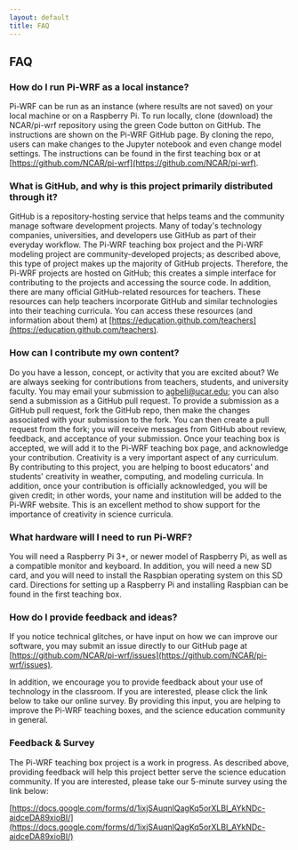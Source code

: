 ```yaml
---
layout: default
title: FAQ
---
```


## FAQ

### How do I run Pi-WRF as a local instance?

Pi-WRF can be run as an instance (where results are not saved) on your 
local machine or on a Raspberry Pi. To run locally, clone (download) the 
NCAR/pi-wrf repository using the green Code button on GitHub. The 
instructions are shown on the Pi-WRF GitHub 
page. By cloning the repo, users can make changes to the Jupyter notebook 
and even change model settings.
The instructions can be found in the first teaching box or at [https://github.com/NCAR/pi-wrf](https://github.com/NCAR/pi-wrf).


### What is GitHub, and why is this project primarily distributed through it?

GitHub is a repository-hosting service that helps teams and the community 
manage software development projects. Many of today's technology 
companies, universities, and developers use GitHub as part of their 
everyday workflow. The Pi-WRF teaching box project and the Pi-WRF modeling 
project are community-developed projects; as described above, this type of 
project makes up the majority of GitHub projects. Therefore, the Pi-WRF 
projects are hosted on GitHub; this creates a simple interface for 
contributing to the projects and accessing the source code. In addition, 
there are many official GitHub-related resources for teachers. These 
resources can help teachers incorporate GitHub and similar technologies 
into their teaching curricula. You can access these resources (and 
information about them) at
[https://education.github.com/teachers](https://education.github.com/teachers).

### How can I contribute my own content?

Do you have a lesson, concept, or activity that you are excited about? We 
are always seeking for contributions from teachers, students, and 
university faculty. You may email your submission to agbeli@ucar.edu; you 
can also send a submission as a GitHub pull request. To provide a 
submission as a GitHub pull request, fork the GitHub repo, then make the 
changes associated with your submission to the fork. You can then create a 
pull request from the fork; you will receive messages from GitHub about review, feedback, and acceptance of your submission. Once 
your teaching box is accepted, we will add it 
to the Pi-WRF teaching box page, and acknowledge your contribution. 
Creativity is a very important aspect of any curriculum. By contributing 
to this project, you are helping to boost educators' and students' 
creativity in weather, computing, and modeling curricula. In addition, 
once your contribution is 
officially acknowledged, you will be given credit; in other words, your 
name and 
institution will be added to the Pi-WRF website. This is an excellent 
method to show support for the importance of creativity in science 
curricula.

### What hardware will I need to run Pi-WRF?
You will need a Raspberry Pi 3+, or newer model of Raspberry Pi, as well 
as a compatible monitor and keyboard. In addition, you will need a new SD 
card, and you will need to install the Raspbian operating system on this 
SD card. Directions 
for setting up a Raspberry Pi and installing Raspbian can be found in the 
first 
teaching box.


### How do I provide feedback and ideas?

If you notice technical glitches, or have input on how we can improve our 
software, you may submit an issue directly to our GitHub page at 
[https://github.com/NCAR/pi-wrf/issues](https://github.com/NCAR/pi-wrf/issues).

In addition, we encourage you to provide feedback about your use of 
technology in the classroom. If you are interested, please click the link 
below to take our online survey. By providing this input, you are helping 
to improve the Pi-WRF teaching boxes, and the science education community 
in general.

### Feedback & Survey
The Pi-WRF teaching box project is a work in progress. As described 
above, providing feedback will help this project better serve the science 
education community. If you are interested, please take our 5-minute 
survey using the link below:

[https://docs.google.com/forms/d/1ixjSAuqnlQagKq5orXLBl_AYkNDc-aidceDA89xioBI/](https://docs.google.com/forms/d/1ixjSAuqnlQagKq5orXLBl_AYkNDc-aidceDA89xioBI/)
